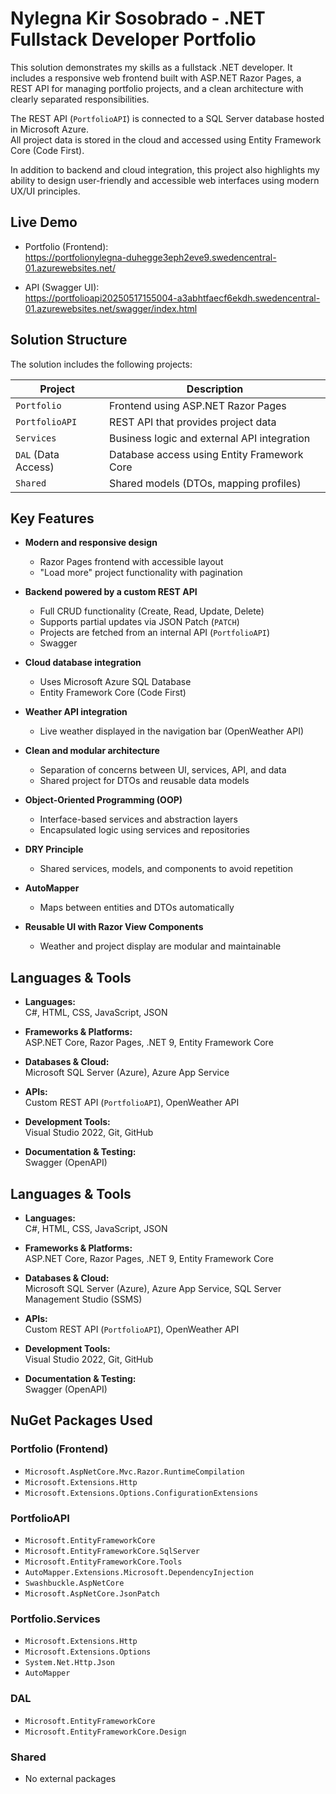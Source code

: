 # Nylegna Kir Sosobrado - .NET Fullstack Developer Portfolio

This solution demonstrates my skills as a fullstack .NET developer. It includes a responsive web frontend built with ASP.NET Razor Pages, a REST API for managing portfolio projects, and a clean architecture with clearly separated responsibilities.

The REST API (`PortfolioAPI`) is connected to a SQL Server database hosted in Microsoft Azure.  
All project data is stored in the cloud and accessed using Entity Framework Core (Code First).

In addition to backend and cloud integration, this project also highlights my ability to design user-friendly and accessible web interfaces using modern UX/UI principles.



## Live Demo

- Portfolio (Frontend):  
  https://portfolionylegna-duhegge3eph2eve9.swedencentral-01.azurewebsites.net/

- API (Swagger UI):  
  https://portfolioapi20250517155004-a3abhtfaecf6ekdh.swedencentral-01.azurewebsites.net/swagger/index.html


## Solution Structure

The solution includes the following projects:

| Project                 | Description                                               |
|-------------------------|-----------------------------------------------------------|
| `Portfolio`             | Frontend using ASP.NET Razor Pages                        |
| `PortfolioAPI`          | REST API that provides project data                       |
| `Services`              | Business logic and external API integration               |
| `DAL` (Data Access)     | Database access using Entity Framework Core               |
| `Shared`                | Shared models (DTOs, mapping profiles)                    |

  ## Key Features

- **Modern and responsive design**
  - Razor Pages frontend with accessible layout
  - "Load more" project functionality with pagination

- **Backend powered by a custom REST API**
  - Full CRUD functionality (Create, Read, Update, Delete)
  - Supports partial updates via JSON Patch (`PATCH`)
  - Projects are fetched from an internal API (`PortfolioAPI`)
  - Swagger 


- **Cloud database integration**
  - Uses Microsoft Azure SQL Database
  - Entity Framework Core (Code First)

- **Weather API integration**
  - Live weather displayed in the navigation bar (OpenWeather API)

- **Clean and modular architecture**
  - Separation of concerns between UI, services, API, and data
  - Shared project for DTOs and reusable data models

- **Object-Oriented Programming (OOP)**
  - Interface-based services and abstraction layers
  - Encapsulated logic using services and repositories

- **DRY Principle**
  - Shared services, models, and components to avoid repetition

- **AutoMapper**
  - Maps between entities and DTOs automatically

- **Reusable UI with Razor View Components**
  - Weather and project display are modular and maintainable

## Languages & Tools

- **Languages:**  
  C#, HTML, CSS, JavaScript, JSON

- **Frameworks & Platforms:**  
  ASP.NET Core, Razor Pages, .NET 9, Entity Framework Core

- **Databases & Cloud:**  
  Microsoft SQL Server (Azure), Azure App Service

- **APIs:**  
  Custom REST API (`PortfolioAPI`), OpenWeather API

- **Development Tools:**  
  Visual Studio 2022, Git, GitHub

- **Documentation & Testing:**  
  Swagger (OpenAPI)


## Languages & Tools

- **Languages:**  
  C#, HTML, CSS, JavaScript, JSON

- **Frameworks & Platforms:**  
  ASP.NET Core, Razor Pages, .NET 9, Entity Framework Core

- **Databases & Cloud:**  
  Microsoft SQL Server (Azure), Azure App Service, SQL Server Management Studio (SSMS)

- **APIs:**  
  Custom REST API (`PortfolioAPI`), OpenWeather API

- **Development Tools:**  
  Visual Studio 2022, Git, GitHub

- **Documentation & Testing:**  
  Swagger (OpenAPI)


## NuGet Packages Used

### Portfolio (Frontend)
- `Microsoft.AspNetCore.Mvc.Razor.RuntimeCompilation`
- `Microsoft.Extensions.Http`
- `Microsoft.Extensions.Options.ConfigurationExtensions`

### PortfolioAPI
- `Microsoft.EntityFrameworkCore`
- `Microsoft.EntityFrameworkCore.SqlServer`
- `Microsoft.EntityFrameworkCore.Tools`
- `AutoMapper.Extensions.Microsoft.DependencyInjection`
- `Swashbuckle.AspNetCore`
- `Microsoft.AspNetCore.JsonPatch`

### Portfolio.Services
- `Microsoft.Extensions.Http`
- `Microsoft.Extensions.Options`
- `System.Net.Http.Json`
- `AutoMapper`

### DAL
- `Microsoft.EntityFrameworkCore`
- `Microsoft.EntityFrameworkCore.Design`

### Shared
- No external packages


